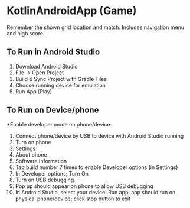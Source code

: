 # KotlinAndroidApp (Game)
Remember the shown grid location and match. Includes navigation menu and high score. 

## To Run in Android Studio

1. Download Android Studio
2. File -> Open Project
3. Build & Sync Project with Gradle Files
4. Choose running device for emulation
5. Run App (Play)

## To Run on Device/phone

*Enable developer mode on phone/device:
1. Connect phone/device by USB to device with Android Studio running
2. Turn on phone
3. Settings
4. About phone
5. Software Information
6. Tap build number 7 times to enable Developer options (in Settings)
7. In Developer options; Turn On
8. Turn on USB debugging 
9. Pop up should appear on phone to allow USB debugging
10. In Android Studio, select your device: Run app; app should run on physical phone/device; click stop button to exit
